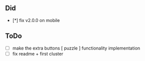 ## Did

-   [*] fix v2.0.0 on mobile

## ToDo

-   [ ] make the extra buttons [ puzzle ] functionality implementation
-   [ ] fix readme + first cluster
